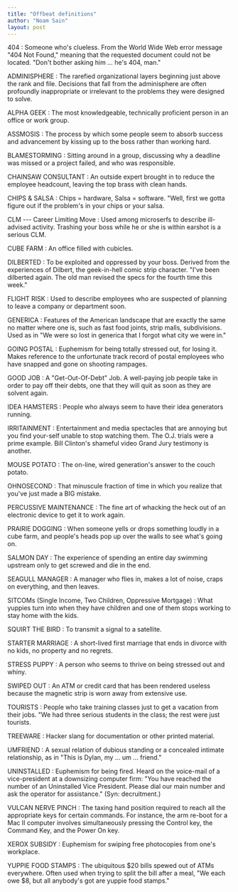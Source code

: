 ```yaml
---
title: "Offbeat definitions"
author: "Noam Sain"
layout: post
---
```


404
: Someone who's clueless. From the World Wide Web error message "404 Not Found," meaning that the requested document could not be located. "Don't bother asking him … he's 404, man."

ADMINISPHERE
: The rarefied organizational layers beginning just above the rank and file. Decisions that fall from the adminisphere are often profoundly inappropriate or irrelevant to the problems they were designed to solve.

ALPHA GEEK
: The most knowledgeable, technically proficient person in an office or work group.

ASSMOSIS
: The process by which some people seem to absorb success and advancement by kissing up to the boss rather than working hard.

BLAMESTORMING
: Sitting around in a group, discussing why a deadline was missed or a project failed, and who was responsible.

CHAINSAW CONSULTANT
: An outside expert brought in to reduce the employee headcount, leaving the top brass with clean hands.

CHIPS &amp; SALSA
: Chips = hardware, Salsa = software. "Well, first we gotta figure out if the problem's in your chips or your salsa.

CLM --- Career Limiting Move
: Used among microserfs to describe ill-advised activity. Trashing your boss while he or she is within earshot is a serious CLM.

CUBE FARM
: An office filled with cubicles.

DILBERTED
: To be exploited and oppressed by your boss. Derived from the experiences of Dilbert, the geek-in-hell comic strip character. "I've been dilberted again. The old man revised the specs for the fourth time this week."

FLIGHT RISK
: Used to describe employees who are suspected of planning to leave a company or department soon.

GENERICA
: Features of the American landscape that are exactly the same no matter where one is, such as fast food joints, strip malls, subdivisions. Used as in "We were so lost in generica that I forgot what city we were in."

GOING POSTAL
: Euphemism for being totally stressed out, for losing it. Makes reference to the unfortunate track record of postal employees who have snapped and gone on shooting rampages.

GOOD JOB
: A "Get-Out-Of-Debt" Job. A well-paying job people take in order to pay off their debts, one that they will quit as soon as they are solvent again.

IDEA HAMSTERS
: People who always seem to have their idea generators running.

IRRITAINMENT
: Entertainment and media spectacles that are annoying but you find your-self unable to stop watching them. The O.J. trials were a prime example. Bill Clinton's shameful video Grand Jury testimony is another.

MOUSE POTATO
: The on-line, wired generation's answer to the couch potato.

OHNOSECOND
: That minuscule fraction of time in which you realize that you've just made a BIG mistake.

PERCUSSIVE MAINTENANCE
: The fine art of whacking the heck out of an electronic device to get it to work again.

PRAIRIE DOGGING
: When someone yells or drops something loudly in a cube farm, and people's heads pop up over the walls to see what's going on.

SALMON DAY
: The experience of spending an entire day swimming upstream only to get screwed and die in the end.

SEAGULL MANAGER
: A manager who flies in, makes a lot of noise, craps on everything, and then leaves.

SITCOMs (Single Income, Two Children, Oppressive Mortgage)
: What yuppies turn into when they have children and one of them stops working to stay home with the kids.

SQUIRT THE BIRD
: To transmit a signal to a satellite.

STARTER MARRIAGE
: A short-lived first marriage that ends in divorce with no kids, no property and no regrets.

STRESS PUPPY
: A person who seems to thrive on being stressed out and whiny.

SWIPED OUT
: An ATM or credit card that has been rendered useless because the magnetic strip is worn away from extensive use.

TOURISTS
: People who take training classes just to get a vacation from their jobs. "We had three serious students in the class; the rest were just tourists.

TREEWARE
: Hacker slang for documentation or other printed material.

UMFRIEND
: A sexual relation of dubious standing or a concealed intimate relationship, as in "This is Dylan, my … um … friend."

UNINSTALLED
: Euphemism for being fired. Heard on the voice-mail of a vice-president at a downsizing computer firm: "You have reached the number of an Uninstalled Vice President. Please dial our main number and ask the operator for assistance." (Syn: decruitment.)

VULCAN NERVE PINCH
: The taxing hand position required to reach all the appropriate keys for certain commands. For instance, the arm re-boot for a Mac II computer involves simultaneously pressing the Control key, the Command Key, and the Power On key.

XEROX SUBSIDY
: Euphemism for swiping free photocopies from one's workplace.

YUPPIE FOOD STAMPS
: The ubiquitous $20 bills spewed out of ATMs everywhere. Often used when trying to split the bill after a meal, "We each owe $8, but all anybody's got are yuppie food stamps."

